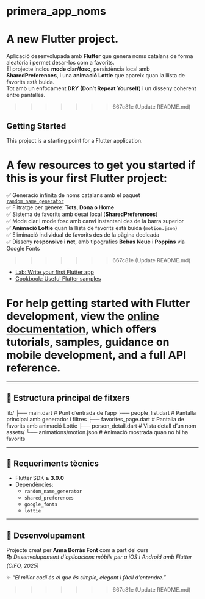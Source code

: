 # primera_app_noms

# A new Flutter project.

Aplicació desenvolupada amb **Flutter** que genera noms catalans de forma aleatòria i permet desar-los com a favorits.  
El projecte inclou **mode clar/fosc**, persistència local amb **SharedPreferences**, i una **animació Lottie** que apareix quan la llista de favorits està buida.  
Tot amb un enfocament **DRY (Don’t Repeat Yourself)** i un disseny coherent entre pantalles.

> > > > > > > 667c81e (Update README.md)

## Getting Started

This project is a starting point for a Flutter application.

# A few resources to get you started if this is your first Flutter project:

✅ Generació infinita de noms catalans amb el paquet [`random_name_generator`](https://pub.dev/packages/random_name_generator)  
✅ Filtratge per gènere: **Tots, Dona o Home**  
✅ Sistema de favorits amb desat local (**SharedPreferences**)  
✅ Mode clar i mode fosc amb canvi instantani des de la barra superior  
✅ **Animació Lottie** quan la llista de favorits està buida (`motion.json`)  
✅ Eliminació individual de favorits des de la pàgina dedicada  
✅ Disseny **responsive i net**, amb tipografies **Bebas Neue** i **Poppins** via Google Fonts

> > > > > > > 667c81e (Update README.md)

- [Lab: Write your first Flutter app](https://docs.flutter.dev/get-started/codelab)
- [Cookbook: Useful Flutter samples](https://docs.flutter.dev/cookbook)

For help getting started with Flutter development, view the
[online documentation](https://docs.flutter.dev/), which offers tutorials,
samples, guidance on mobile development, and a full API reference.
=======

---

## 🧠 Estructura principal de fitxers

lib/
├── main.dart # Punt d’entrada de l’app
├── people_list.dart # Pantalla principal amb generador i filtres
├── favorites_page.dart # Pantalla de favorits amb animació Lottie
├── person_detail.dart # Vista detall d’un nom
assets/
└── animations/motion.json # Animació mostrada quan no hi ha favorits

---

## 🧩 Requeriments tècnics

- Flutter SDK **≥ 3.9.0**
- Dependències:
  - `random_name_generator`
  - `shared_preferences`
  - `google_fonts`
  - `lottie`

---

## 💬 Desenvolupament

Projecte creat per **Anna Borràs Font** com a part del curs  
📚 _Desenvolupament d'aplicacions mòbils per a iOS i Android amb Flutter (CIFO, 2025)_

✨ _“El millor codi és el que és simple, elegant i fàcil d’entendre.”_

> > > > > > > 667c81e (Update README.md)

